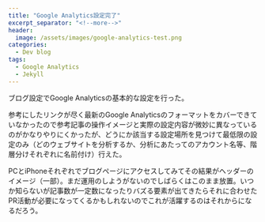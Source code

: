 ```yaml
---
title: "Google Analytics設定完了"
excerpt_separator: "<!--more-->"
header:
  image: /assets/images/google-analytics-test.png
categories:
  - Dev blog
tags:
  - Google Analytics
  - Jekyll
---
```


ブログ設定でGoogle Analyticsの基本的な設定を行った。

参考にしたリンクが尽く最新のGoogle Analyticsのフォーマットをカバーできていなかったので参考記事の操作イメージと実際の設定内容が微妙に異なっているのがかなりやりにくかったが、どうにか該当する設定場所を見つけて最低限の設定のみ（どのウェブサイトを分析するか、分析にあたってのアカウント名等、階層分けそれぞれに名前付け）行えた。

PCとiPhoneそれぞれでブログページにアクセスしてみてその結果がヘッダーのイメージ（一部）。まだ運用のしようがないのでしばらくはこのまま放置。いつか知らないが記事数が一定数になったりバズる要素が出てきたらそれに合わせたPR活動が必要になってくるかもしれないのでこれが活躍するのはそれからになるだろう。
